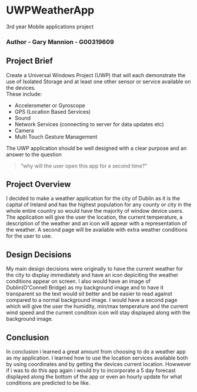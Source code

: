 # UWPWeatherApp
3rd year Mobile applications project

### Author - Gary Mannion - G00319609

## Project Brief  
Create a Universal Windows Project (UWP) that will each demonstrate the use of Isolated Storage and at least one other sensor or service available on the devices.  
These include:  
- Accelerometer or Gyroscope 
- GPS (Location Based Services) 
- Sound 
- Network Services (connecting to server for data updates etc) 
- Camera 
- Multi Touch Gesture Management 

The UWP application should be well designed with a clear purpose and an answer to the question 

> “why will the user open this app for a second time?” 


## Project Overview
I decided to make a weather application for the city of Dublin as it is the capital of Ireland and has the highest population for any county or city in the whole entire country so would have the majority of window device users. The application will give the user the location, the current temperature, a description of the weather and an icon will appear with a representation of the weather. A second page will be available with extra weather conditions for the user to use.  

## Design Decisions
My main design decisions were originally to have the current weather for the city to display immediately and have an icon depiciting the weather conditions appear on screen. I also would have an image of Dublin(O'Connell Bridge) as my background image and to have it transparent so the text would sit better and be easier to read against compared to a normal background image. I would have a second page which will give the user the humidity, min/max temperature and the current wind speed and the current condition icon will stay displayed along with the background image.  

## Conclusion
In conclusion i learned a great amount from choosing to do a weather app as my application. I learned how to use the location services available both by using coordinates and by getting the devices current location. Howwever if i was to do this app again i would try to incorporate a 5 day forecast displayed along the bottom of the app or even an hourly update for what conditions are predicted to be like.
